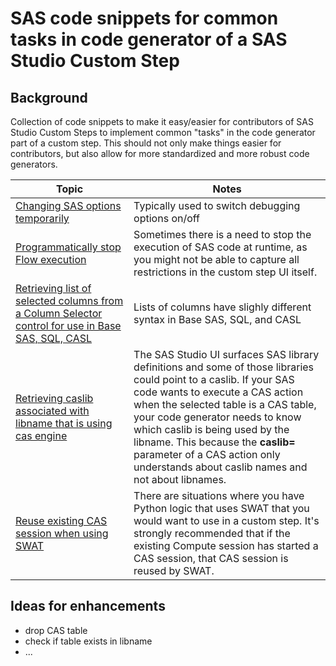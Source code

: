 # SAS code snippets for common tasks in code generator of a SAS Studio Custom Step

## Background

Collection of code snippets to make it easy/easier for contributors of SAS Studio Custom Steps to implement common "tasks" in the code generator part of a custom step. This should not only make things easier for contributors, but also allow for more standardized and more robust code generators.

| Topic | Notes |
| --- | --- |
| [Changing SAS options temporarily](./code-samples/Changing-SAS-options-temporarily) | Typically used to switch debugging options on/off |
| [Programmatically stop Flow execution](./code-samples/Programmatically-Stop-Flow-Execution) | Sometimes there is a need to stop the execution of SAS code at runtime, as you might not be able to capture all restrictions in the custom step UI itself. |
| [Retrieving list of selected columns from a Column Selector control for use in Base SAS, SQL, CASL](./code-samples/Get-Column-Selector-items) | Lists of columns have slighly different syntax in Base SAS, SQL, and CASL |
| [Retrieving caslib associated with libname that is using cas engine](./code-samples/Get-CAS-Library-Name) | The SAS Studio UI surfaces SAS library definitions and some of those libraries could point to a caslib. If your SAS code wants to execute a CAS action when the selected table is a CAS table, your code generator needs to know which caslib is being used by the libname. This because the **caslib=** parameter of a CAS action only understands about caslib names and not about libnames. |
| [Reuse existing CAS session when using SWAT](./code-samples/Reuse-CAS-session-from-SWAT) | There are situations where you have Python logic that uses SWAT that you would want to use in a custom step. It's strongly recommended that if the existing Compute session has started a CAS session, that CAS session is reused by SWAT. |


## Ideas for enhancements 
* drop CAS table 
* check if table exists in libname
* ...